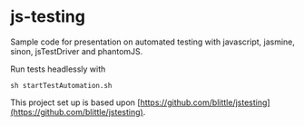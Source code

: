 # js-testing

Sample code for presentation on automated testing with javascript, jasmine, sinon, jsTestDriver and
phantomJS.

Run tests headlessly with

	sh startTestAutomation.sh

This project set up is based upon [https://github.com/blittle/jstesting](https://github.com/blittle/jstesting).
